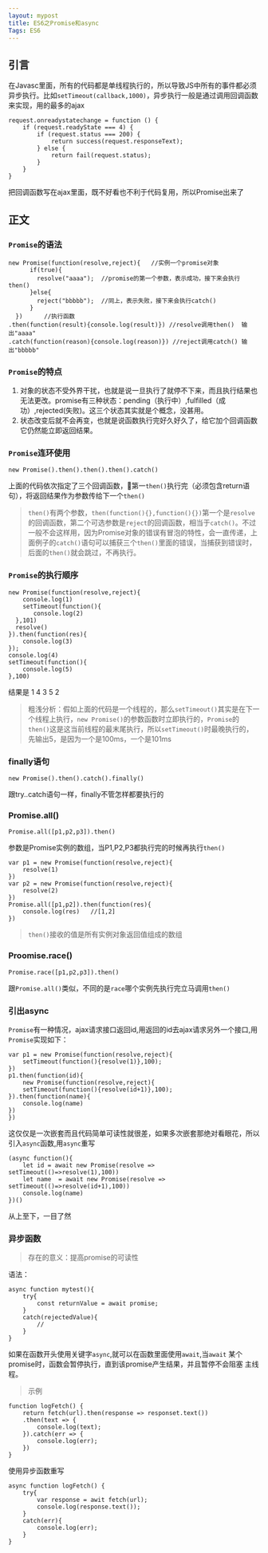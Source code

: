 ```yaml
---
layout: mypost
title: ES6之Promise和async
Tags: ES6
---
```


## 引言
在Javasc里面，所有的代码都是单线程执行的，所以导致JS中所有的事件都必须异步执行。比如`setTimeout(callback,1000)`，异步执行一般是通过调用回调函数来实现，用的最多的ajax
```
request.onreadystatechange = function () {
    if (request.readyState === 4) {
        if (request.status === 200) {
            return success(request.responseText);
        } else {
            return fail(request.status);
        }
    }
}
```
把回调函数写在ajax里面，既不好看也不利于代码复用，所以Promise出来了
## 正文
### `Promise`的语法
```
new Promise(function(resolve,reject){   //实例一个promise对象
      if(true){
        resolve("aaaa");  //promise的第一个参数，表示成功，接下来会执行then()
      }else{
        reject("bbbbb");  //同上，表示失败，接下来会执行catch()
      }
  })      //执行函数
.then(function(result){console.log(result)}) //resolve调用then()  输出"aaaa"
.catch(function(reason){console.log(reason)}) //reject调用catch() 输出"bbbbb"
```
### `Promise`的特点
1. 对象的状态不受外界干扰，也就是说一旦执行了就停不下来，而且执行结果也无法更改。promise有三种状态：pending（执行中）,fulfilled（成功）,rejected(失败)。这三个状态其实就是个概念，没甚用。
2. 状态改变后就不会再变，也就是说函数执行完好久好久了，给它加个回调函数它仍然能立即返回结果。

### `Promise`连环使用
```
new Promise().then().then().then().catch()
```
上面的代码依次指定了三个回调函数，第一`then()`执行完（必须包含return语句），将返回结果作为参数传给下一个`then()`
> `then()`有两个参数，`then(function(){},function(){})`第一个是`resolve`的回调函数，第二个可选参数是`reject`的回调函数，相当于`catch()`。不过一般不会这样用，因为Promise对象的错误有冒泡的特性，会一直传递，上面例子的`catch()`语句可以捕获三个`then()`里面的错误，当捕获到错误时，后面的`then()`就会跳过，不再执行。

### `Promise`的执行顺序
```
new Promise(function(resolve,reject){
	console.log(1)
	setTimeout(function(){
	   console.log(2)
  },101)
  resolve()
}).then(function(res){
	console.log(3)
});
console.log(4)
setTimeout(function(){
	console.log(5)
},100)
```
结果是 1 4 3 5 2

> 粗浅分析：假如上面的代码是一个线程的，那么`setTimeout()`其实是在下一个线程上执行，`new Promise()`的参数函数时立即执行的，`Promise`的`then()`这是这当前线程的最末尾执行，所以`setTimeout()`时最晚执行的，先输出5，是因为一个是100ms，一个是101ms

### finally语句
```
new Promise().then().catch().finally()
```
跟try..catch语句一样，finally不管怎样都要执行的
### Promise.all()
```
Promise.all([p1,p2,p3]).then()
```
参数是Promise实例的数组，当P1,P2,P3都执行完的时候再执行`then()`
```
var p1 = new Promise(function(resolve,reject){
	resolve(1)
})
var p2 = new Promise(function(resolve,reject){
	resolve(2)
})
Promise.all([p1,p2]).then(function(res){
	console.log(res)   //[1,2]
})
```
> `then()`接收的值是所有实例对象返回值组成的数组


### Proomise.race()
```
Promise.race([p1,p2,p3]).then()
```
跟`Promise.all()`类似，不同的是`race`哪个实例先执行完立马调用`then()`


### 引出async


`Promise`有一种情况，ajax请求接口返回id,用返回的id去ajax请求另外一个接口,用`Promise`实现如下：
```
var p1 = new Promise(function(resolve,reject){
	setTimeout(function(){resolve(1)},100);
})
p1.then(function(id){
	new Promise(function(resolve,reject){
    setTimeout(function(){resolve(id+1)},100);
}).then(function(name){
	console.log(name)
})
})
```
这仅仅是一次嵌套而且代码简单可读性就很差，如果多次嵌套那绝对看眼花，所以引入`async`函数,用`async`重写
```
(async function(){
	let id = await new Promise(resolve => setTimeout(()=>resolve(1),100))
	let name  = await new Promise(resolve => setTimeout(()=>resolve(id+1),100))
	console.log(name)
})()
```
从上至下，一目了然

### 异步函数
>存在的意义：提高promise的可读性

语法：
````
async function mytest(){
    try{
        const returnValue = await promise;
    }
    catch(rejectedValue){
        //
    }
}
````
如果在函数开头使用关键字`async`,就可以在函数里面使用`await`,当`await`
某个promise时，函数会暂停执行，直到该promise产生结果，并且暂停不会阻塞
主线程。

>示例
````
function logFetch() {
    return fetch(url).then(response => responset.text())
    .then(text => {
        console.log(text);
    }).catch(err => {
        console.log(err);
    })
}
````
使用异步函数重写
````
async function logFetch() {
    try{
        var response = awit fetch(url);
        console.log(response.text());
    }
    catch(err){
        console.log(err);
    }
}
````
